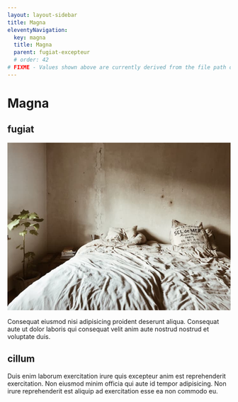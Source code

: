 ```yaml
---
layout: layout-sidebar
title: Magna
eleventyNavigation:
  key: magna
  title: Magna
  parent: fugiat-excepteur
  # order: 42
# FIXME - Values shown above are currently derived from the file path only, except order which is also commented out because it is optional. Correct as desired and delete comment(s).
---
```


# Magna

## fugiat

<img class="bordered" src="/static/images/bulksplash-enka80-m0oeEBwpmWw.jpg" alt="bulksplash-enka80-m0oeEBwpmWw.jpg" />

Consequat eiusmod nisi adipisicing proident deserunt aliqua. Consequat aute ut dolor laboris qui consequat velit anim aute nostrud nostrud et voluptate duis.

## cillum

Duis enim laborum exercitation irure quis excepteur anim est reprehenderit exercitation. Non eiusmod minim officia qui aute id tempor adipisicing. Non irure reprehenderit est aliquip ad exercitation esse ea non commodo eu.